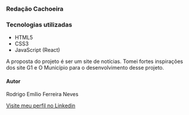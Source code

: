 ### Redação Cachoeira
<h3>Tecnologias utilizadas</h3>

<ul>
  <li>HTML5</li>
  <li>CSS3</li>
  <li>JavaScript (React)</li>
</ul>

<p>A proposta do projeto é ser um site de notícias. Tomei fortes inspirações dos site G1 e O Município para o desenvolvimento desse projeto.</p>


<h4>Autor</h4>
<p>Rodrigo Emílio Ferreira Neves</p>
<a href="https://www.linkedin.com/in/rodrigo-em%C3%ADlio-ferreira-neves-01ab58210/">Visite meu perfil no Linkedin</a>
